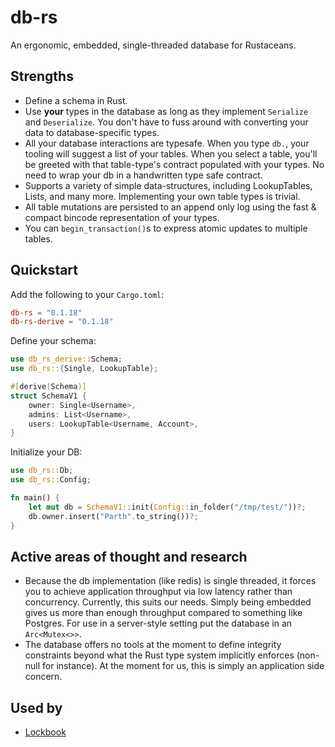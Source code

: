 # db-rs

An ergonomic, embedded, single-threaded database for Rustaceans.

## Strengths

-   Define a schema in Rust.
-   Use **your** types in the database as long as they implement `Serialize` and `Deserialize`. You don't have to fuss around
    with converting your data to database-specific types.
-   All your database interactions are typesafe. When you type `db.`, your tooling will suggest a list of your tables. When you
    select a table, you'll be greeted with that table-type's contract populated with your types. No need to wrap your db
    in a handwritten type safe contract.
-   Supports a variety of simple data-structures, including LookupTables, Lists, and many more. Implementing your own
    table types is trivial.
-   All table mutations are persisted to an append only log using the fast & compact bincode representation of your types.
-   You can `begin_transaction()`s to express atomic updates to multiple tables.

## Quickstart

Add the following to your `Cargo.toml`:

```toml
db-rs = "0.1.18"
db-rs-derive = "0.1.18"
```

Define your schema:

```rust
use db_rs_derive::Schema;
use db_rs::{Single, LookupTable};

#[derive(Schema)]
struct SchemaV1 {
    owner: Single<Username>,
    admins: List<Username>,
    users: LookupTable<Username, Account>,
}
```

Initialize your DB:

```rust
use db_rs::Db;
use db_rs::Config;

fn main() {
    let mut db = SchemaV1::init(Config::in_folder("/tmp/test/"))?;
    db.owner.insert("Parth".to_string())?;
}
```

## Active areas of thought and research

-   Because the db implementation (like redis) is single threaded, it forces you to achieve application throughput via low
    latency rather than concurrency. Currently, this suits our needs. Simply being embedded gives us more than enough
    throughput compared to something like Postgres. For use in a server-style setting put the database in
    an `Arc<Mutex<>>`.
-   The database offers no tools at the moment to define integrity constraints beyond what the Rust type system implicitly
    enforces (non-null for instance). At the moment for us, this is simply an application side concern.

## Used by

-   [Lockbook](https://github.com/lockbook/lockbook)

